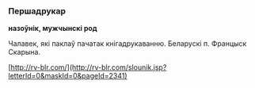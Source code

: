 ### Першадрукар
**назоўнік, мужчынскі род**

Чалавек, які паклаў пачатак кнігадрукаванню. Беларускі п. Францыск Скарына.

<a rel="author">[http://rv-blr.com/](http://rv-blr.com/slounik.jsp?letterId=0&maskId=0&pageId=2341)</a>
